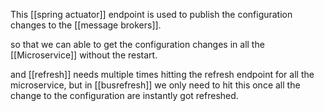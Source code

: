 This [[spring actuator]] endpoint is used to publish the configuration changes to the [[message brokers]].

so that we can able to get the configuration changes in all the [[Microservice]] without the restart.

and [[refresh]] needs multiple times hitting the refresh endpoint for all the microservice, but in [[busrefresh]] we only need to hit this once all the change to the configuration are instantly got refreshed.